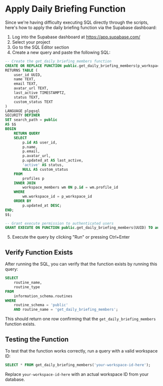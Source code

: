 # Apply Daily Briefing Function

Since we're having difficulty executing SQL directly through the scripts, here's how to apply the daily briefing function via the Supabase dashboard:

1. Log into the Supabase dashboard at https://app.supabase.com/
2. Select your project
3. Go to the SQL Editor section
4. Create a new query and paste the following SQL:

```sql
-- Create the get_daily_briefing_members function
CREATE OR REPLACE FUNCTION public.get_daily_briefing_members(p_workspace_id UUID)
RETURNS TABLE (
    user_id UUID,
    name TEXT,
    email TEXT,
    avatar_url TEXT,
    last_active TIMESTAMPTZ,
    status TEXT,
    custom_status TEXT
)
LANGUAGE plpgsql
SECURITY DEFINER
SET search_path = public
AS $$
BEGIN
    RETURN QUERY
    SELECT 
        p.id AS user_id,
        p.name,
        p.email,
        p.avatar_url,
        p.updated_at AS last_active,
        'active' AS status,
        NULL AS custom_status
    FROM 
        profiles p
    INNER JOIN 
        workspace_members wm ON p.id = wm.profile_id
    WHERE 
        wm.workspace_id = p_workspace_id
    ORDER BY 
        p.updated_at DESC;
END;
$$;

-- Grant execute permission to authenticated users
GRANT EXECUTE ON FUNCTION public.get_daily_briefing_members(UUID) TO authenticated;
```

5. Execute the query by clicking "Run" or pressing Ctrl+Enter

## Verify Function Exists

After running the SQL, you can verify that the function exists by running this query:

```sql
SELECT 
    routine_name, 
    routine_type
FROM 
    information_schema.routines 
WHERE 
    routine_schema = 'public' 
    AND routine_name = 'get_daily_briefing_members';
```

This should return one row confirming that the `get_daily_briefing_members` function exists.

## Testing the Function

To test that the function works correctly, run a query with a valid workspace ID:

```sql
SELECT * FROM get_daily_briefing_members('your-workspace-id-here');
```

Replace `your-workspace-id-here` with an actual workspace ID from your database.
